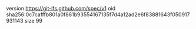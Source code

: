 version https://git-lfs.github.com/spec/v1
oid sha256:0c7cafffb801a0f861b93554167135f7d4a12ad2e6f83881643f050917931143
size 99

